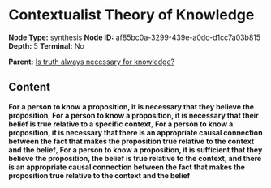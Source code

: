 # Contextualist Theory of Knowledge

**Node Type:** synthesis
**Node ID:** af85bc0a-3299-439e-a0dc-d1cc7a03b815
**Depth:** 5
**Terminal:** No

**Parent:** [Is truth always necessary for knowledge?](is-truth-always-necessary-for-knowledge-antithesis-2c3e955f-724b-4c4b-8c39-a401843a07b2.md)

## Content

**For a person to know a proposition, it is necessary that they believe the proposition**, **For a person to know a proposition, it is necessary that their belief is true relative to a specific context**, **For a person to know a proposition, it is necessary that there is an appropriate causal connection between the fact that makes the proposition true relative to the context and the belief**, **For a person to know a proposition, it is sufficient that they believe the proposition, the belief is true relative to the context, and there is an appropriate causal connection between the fact that makes the proposition true relative to the context and the belief**
